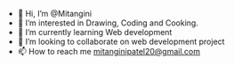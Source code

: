 - 👋 Hi, I’m @Mitangini
- 👀 I’m interested in Drawing, Coding and Cooking.
- 🌱 I’m currently learning Web development
- 💞️ I’m looking to collaborate on web development project
- 📫 How to reach me mitanginipatel20@gmail.com
